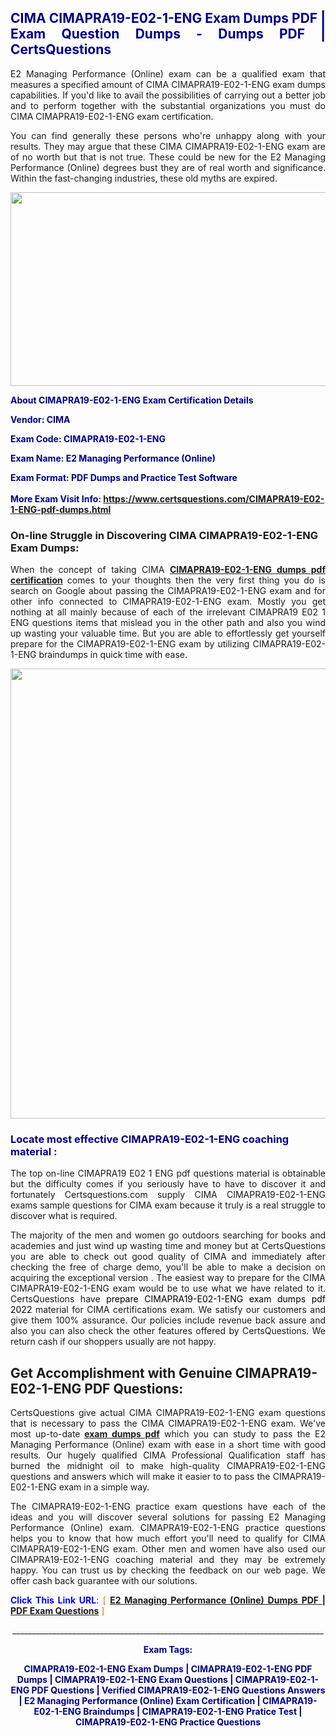 <h2 style="text-align: justify;"><span style="color: #000080;">CIMA CIMAPRA19-E02-1-ENG Exam Dumps PDF | Exam Question Dumps - Dumps PDF | CertsQuestions</span></h2>
<p style="text-align: justify;">E2 Managing Performance (Online) exam can be a qualified exam that measures a specified amount of CIMA  CIMAPRA19-E02-1-ENG exam dumps capabilities. If you'd like to avail the possibilities of carrying out a better job and to perform together with the substantial organizations you must do CIMA CIMAPRA19-E02-1-ENG exam certification.</p>
<p style="text-align: justify;">You can find generally these persons who're unhappy along with your results. They may argue that these CIMA  CIMAPRA19-E02-1-ENG exam are of no worth but that is not true. These could be new for the E2 Managing Performance (Online) degrees bust they are of real worth and significance. Within the fast-changing industries, these old myths are expired.</p>
<p><img style="display: block; margin-left: auto; margin-right: auto;" src="https://i.imgur.com/eaP4ae9.png" width="840" height="310" /></p>
<p><span style="color: #000080;"><strong>About CIMAPRA19-E02-1-ENG Exam Certification Details</strong></span></p>
<p><span style="color: #000080;"><strong>Vendor: CIMA<br /></strong></span></p>
<p><span style="color: #000080;"><strong>Exam Code: CIMAPRA19-E02-1-ENG</strong></span></p>
<p><span style="color: #000080;"><strong>Exam Name: E2 Managing Performance (Online)</strong></span></p>
<p><span style="color: #000080;"><strong>Exam Format: PDF Dumps and Practice Test Software<br /><br />More Exam Visit Info: <span style="color: #ff6600;"><a href="https://www.certsquestions.com/CIMAPRA19-E02-1-ENG-pdf-dumps.html">https://www.certsquestions.com/CIMAPRA19-E02-1-ENG-pdf-dumps.html</a></span></strong></span></p>
<h3>On-line Struggle in Discovering CIMA CIMAPRA19-E02-1-ENG Exam Dumps:</h3>
<p style="text-align: justify;">When the concept of taking CIMA <a href="https://www.certsquestions.com/CIMAPRA19-E02-1-ENG-pdf-dumps.html"><strong> CIMAPRA19-E02-1-ENG dumps pdf certification</strong></a> comes to your thoughts then the very first thing you do is search on Google about passing the CIMAPRA19-E02-1-ENG exam and for other info connected to CIMAPRA19-E02-1-ENG exam. Mostly you get nothing at all mainly because of each of the irrelevant CIMAPRA19 E02 1 ENG questions items that mislead you in the other path and also you wind up wasting your valuable time. But you are able to effortlessly get yourself prepare for the CIMAPRA19-E02-1-ENG exam by utilizing CIMAPRA19-E02-1-ENG braindumps in quick time with ease.</p>
<p><a href="https://www.certsquestions.com/CIMAPRA19-E02-1-ENG-pdf-dumps.html"><img style="display: block; margin-left: auto; margin-right: auto;" src="https://i.imgur.com/pxhoKQ2.png" width="720" /></a></p>
<h3><span style="color: #000080;">Locate most effective  CIMAPRA19-E02-1-ENG coaching material :</span></h3>
<p style="text-align: justify;">The top on-line CIMAPRA19 E02 1 ENG pdf questions material is obtainable but the difficulty comes if you seriously have to have to discover it and fortunately Certsquestions.com supply CIMA CIMAPRA19-E02-1-ENG exams sample questions for CIMA  exam because it truly is a real struggle to discover what is required.</p>
<p style="text-align: justify;">The majority of the men and women go outdoors searching for books and academies and just wind up wasting time and money but at CertsQuestions you are able to check out good quality of CIMA  and immediately after checking the free of charge demo, you'll be able to make a decision on acquiring the exceptional version . The easiest way to prepare for the CIMA CIMAPRA19-E02-1-ENG exam would be to use what we have related to it. CertsQuestions have <span style="color: #000000;">prepare CIMAPRA19-E02-1-ENG exam dumps pdf 2022</span> material for CIMA certifications exam. We satisfy our customers and give them 100% assurance. Our policies include revenue back assure and also you can also check the other features offered by CertsQuestions. We return cash if our shoppers usually are not happy.</p>
<h2>Get Accomplishment with Genuine CIMAPRA19-E02-1-ENG PDF Questions:</h2>
<p style="text-align: justify;">CertsQuestions give actual CIMA CIMAPRA19-E02-1-ENG exam questions that is necessary to pass the CIMA  CIMAPRA19-E02-1-ENG exam. We've most up-to-date<strong>&nbsp;<a href="https://www.certsquestions.com/">exam dumps pdf</a></strong>&nbsp;which you can study to pass the E2 Managing Performance (Online) exam with ease in a short time with good results. Our hugely qualified CIMA Professional Qualification staff has burned the midnight oil to make high-quality CIMAPRA19-E02-1-ENG questions and answers which will make it easier to to pass the CIMAPRA19-E02-1-ENG exam in a simple way.</p>
<p style="text-align: justify;">The CIMAPRA19-E02-1-ENG practice exam questions have each of the ideas and you will discover several solutions for passing E2 Managing Performance (Online) exam. CIMAPRA19-E02-1-ENG practice questions helps you to know that how much effort you'll need to qualify for CIMA  CIMAPRA19-E02-1-ENG exam. Other men and women have also used our CIMAPRA19-E02-1-ENG coaching material and they may be extremely happy. You can trust us by checking the feedback on our web page. We offer cash back guarantee with our solutions.</p>
<p style="text-align: justify;"><span style="color: #0000ff;"><strong>Click This Link URL</strong>:</span> <span style="color: #ff6600;">[ <strong><a href="https://www.certsquestions.com/cima-professional-qualification-certification.html">E2 Managing Performance (Online) Dumps PDF | PDF Exam Questions</a></strong> ]</span></p>
<p style="text-align: center;">______________________________________________________________________________</p>
<p style="text-align: center;"><span style="color: #000080;"><strong>Exam Tags:</strong></span></p>
<p style="text-align: center;"><span style="color: #000080;"><strong>CIMAPRA19-E02-1-ENG Exam Dumps | CIMAPRA19-E02-1-ENG PDF Dumps | CIMAPRA19-E02-1-ENG Exam Questions | CIMAPRA19-E02-1-ENG PDF Questions | Verified CIMAPRA19-E02-1-ENG Questions Answers | E2 Managing Performance (Online) Exam Certification | CIMAPRA19-E02-1-ENG Braindumps | CIMAPRA19-E02-1-ENG Pratice Test | CIMAPRA19-E02-1-ENG Practice Questions</strong></span></p>
